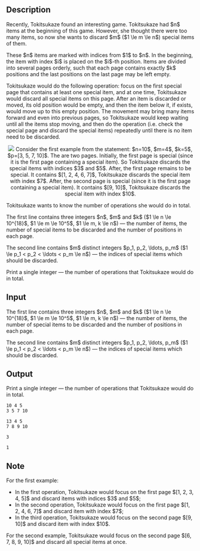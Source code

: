 ## Description

<div><p>Recently, Tokitsukaze found an interesting game. Tokitsukaze had $n$ items at the beginning of this game. However, she thought there were too many items, so now she wants to discard $m$ ($1 \le m \le n$) special items of them.</p><p>These $n$ items are marked with indices from $1$ to $n$. In the beginning, the item with index $i$ is placed on the $i$-th position. Items are divided into several pages orderly, such that each page contains exactly $k$ positions and the last positions on the last page may be left empty.</p><p>Tokitsukaze would do the following operation: focus on the first special page that contains at least one special item, and at one time, Tokitsukaze would discard all special items on this page. After an item is discarded or moved, its old position would be empty, and then the item below it, if exists, would move up to this empty position. The movement may bring many items forward and even into previous pages, so Tokitsukaze would keep waiting until all the items stop moving, and then do the operation (i.e. check the special page and discard the special items) repeatedly until there is no item need to be discarded.</p><center> <img class="tex-graphics" src="file://FvfpMaQp.png" style="max-width: 100.0%;max-height: 100.0%;">   <span class="tex-font-size-small">Consider the first example from the statement: $n=10$, $m=4$, $k=5$, $p=[3, 5, 7, 10]$. The are two pages. Initially, the first page is <span class="tex-font-style-it">special</span> (since it is the first page containing a special item). So Tokitsukaze discards the special items with indices $3$ and $5$. After, the first page remains to be special. It contains $[1, 2, 4, 6, 7]$, Tokitsukaze discards the special item with index $7$. After, the second page is special (since it is the first page containing a special item). It contains $[9, 10]$, Tokitsukaze discards the special item with index $10$.</span> </center><p>Tokitsukaze wants to know the number of operations she would do in total.</p></div><div class="input-specification"><p>The first line contains three integers $n$, $m$ and $k$ ($1 \le n \le 10^{18}$, $1 \le m \le 10^5$, $1 \le m, k \le n$)&nbsp;— the number of items, the number of special items to be discarded and the number of positions in each page.</p><p>The second line contains $m$ distinct integers $p_1, p_2, \ldots, p_m$ ($1 \le p_1 &lt; p_2 &lt; \ldots &lt; p_m \le n$)&nbsp;— the indices of special items which should be discarded.</p></div><div class="output-specification"><p>Print a single integer&nbsp;— the number of operations that Tokitsukaze would do in total.</p></div>

## Input

<p>The first line contains three integers $n$, $m$ and $k$ ($1 \le n \le 10^{18}$, $1 \le m \le 10^5$, $1 \le m, k \le n$)&nbsp;— the number of items, the number of special items to be discarded and the number of positions in each page.</p><p>The second line contains $m$ distinct integers $p_1, p_2, \ldots, p_m$ ($1 \le p_1 &lt; p_2 &lt; \ldots &lt; p_m \le n$)&nbsp;— the indices of special items which should be discarded.</p>

## Output

<p>Print a single integer&nbsp;— the number of operations that Tokitsukaze would do in total.</p>





```input1
10 4 5
3 5 7 10
```




```input2
13 4 5
7 8 9 10
```




```output1
3
```




```output2
1
```



## Note

<p>For the first example:</p><ul> <li> In the first operation, Tokitsukaze would focus on the first page $[1, 2, 3, 4, 5]$ and discard items with indices $3$ and $5$; </li><li> In the second operation, Tokitsukaze would focus on the first page $[1, 2, 4, 6, 7]$ and discard item with index $7$; </li><li> In the third operation, Tokitsukaze would focus on the second page $[9, 10]$ and discard item with index $10$. </li></ul><p>For the second example, Tokitsukaze would focus on the second page $[6, 7, 8, 9, 10]$ and discard all special items at once.</p>
